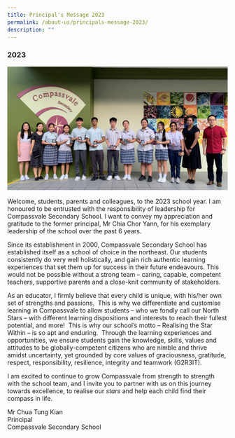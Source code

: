 ```yaml
---
title: Principal's Message 2023
permalink: /about-us/principals-message-2023/
description: ""
---
```

### 2023

![](/images/About%20Us%20%20%20Staff/elementz_ls_2023_jpg_cropped.jpg)

Welcome, students, parents and colleagues, to the 2023 school year. I am honoured to be entrusted with the responsibility of leadership for Compassvale Secondary School. I want to convey my appreciation and gratitude to the former principal, Mr Chia Chor Yann, for his exemplary leadership of the school over the past 6 years.

Since its establishment in 2000, Compassvale Secondary School has established itself as a school of choice in the northeast. Our students consistently do very well holistically, and gain rich authentic learning experiences that set them up for success in their future endeavours. This would not be possible without a strong team – caring, capable, competent teachers, supportive parents and a close-knit community of stakeholders.

As an educator, I firmly believe that every child is unique, with his/her own set of strengths and passions.&nbsp; This is why we differentiate and customise learning in Compassvale to allow students – who we fondly call our North Stars – with different learning dispositions and interests to reach their fullest potential, and more!&nbsp; This is why our school’s motto – Realising the Star Within – is so apt and enduring.&nbsp; Through the learning experiences and opportunities, we ensure students gain the knowledge, skills, values and attitudes to be globally-competent citizens who are nimble and thrive amidst uncertainty, yet grounded by core values of graciousness, gratitude, respect, responsibility, resilience, integrity and teamwork (G2R3IT).  

I am excited to continue to grow Compassvale from strength to strength with the school team, and I invite you to partner with us on this journey towards excellence, to realise our&nbsp;_stars_&nbsp;and help each child find their compass in life.&nbsp;

  
Mr Chua Tung Kian  <br>
Principal  <br>
Compassvale Secondary School